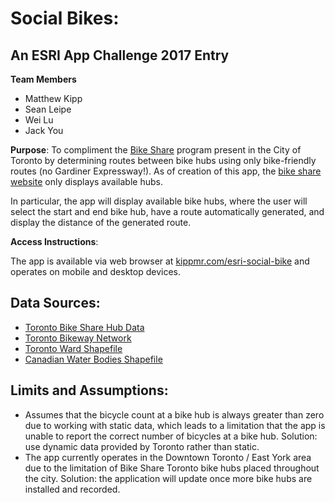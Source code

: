 Social Bikes:
=============
An ESRI App Challenge 2017 Entry
--------------------------------
**Team Members**

* Matthew Kipp
* Sean Leipe
* Wei Lu
* Jack You

**Purpose**: To compliment the [Bike Share](https://www.bikesharetoronto.com/) program present in the City of Toronto by determining routes between bike hubs using only bike-friendly routes (no Gardiner Expressway!). As of creation of this app, the [bike share website](https://member.bikesharetoronto.com/stations) only displays available hubs. 

In particular, the app will display available bike hubs, where the user will select the start and end bike hub, have a route automatically generated, and display the distance of the generated route.

**Access Instructions**:

The app is available via web browser at [kippmr.com/esri-social-bike](http://www.kippmr.com/esri-social-bikes/) and operates on mobile and desktop devices.

Data Sources:
-------------
* [Toronto Bike Share Hub Data](https://feeds.bikesharetoronto.com/stations/stations.xml)
* [Toronto Bikeway Network](http://www1.toronto.ca/wps/portal/contentonly?vgnextoid=9ecd5f9cd70bb210VgnVCM1000003dd60f89RCRD&vgnextchannel=1a66e03bb8d1e310VgnVCM10000071d60f89RCRD)
* [Toronto Ward Shapefile](http://www1.toronto.ca/wps/portal/contentonly?vgnextoid=71d9c7e6e34b6410VgnVCM10000071d60f89RCRD)
* [Canadian Water Bodies Shapefile](http://geogratis.gc.ca/api/en/nrcan-rncan/ess-sst/87066e9a-94ee-680a-b1ba-591f4688db7d.html)

Limits and Assumptions:
-----------------------
* Assumes that the bicycle count at a bike hub is always greater than zero due to working with static data, which leads to a limitation that the app is unable to report the correct number of bicycles at a bike hub. Solution: use dynamic data provided by Toronto rather than static.
* The app currently operates in the Downtown Toronto / East York area due to the limitation of Bike Share Toronto bike hubs placed throughout the city. Solution: the application will update once more bike hubs are installed and recorded.
